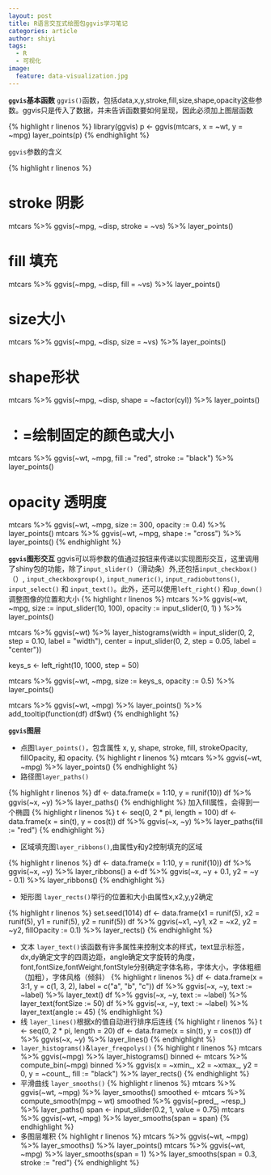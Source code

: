 ```yaml
---
layout: post
title: R语言交互式绘图包ggvis学习笔记
categories: article
author: shiyi
tags:
  - R
  - 可视化
image:
  feature: data-visualization.jpg
---
```


**`ggvis`基本函数**
`ggvis()`函数，包括data,x,y,stroke,fill,size,shape,opacity这些参数。ggvis只是传入了数据，并未告诉函数要如何呈现，因此必须加上图层函数

{% highlight r linenos %}
library(ggvis)
p <- ggvis(mtcars, x = ~wt, y = ~mpg)
layer_points(p)
{% endhighlight %}

`ggvis`参数的含义

{% highlight r linenos %}

# stroke 阴影
mtcars %>% ggvis(~mpg, ~disp, stroke = ~vs) %>% layer_points()
# fill 填充
mtcars %>% ggvis(~mpg, ~disp, fill = ~vs) %>% layer_points()
# size大小
mtcars %>% ggvis(~mpg, ~disp, size = ~vs) %>% layer_points()
# shape形状
mtcars %>% ggvis(~mpg, ~disp, shape = ~factor(cyl)) %>% layer_points()
# ：=绘制固定的颜色或大小
mtcars %>% ggvis(~wt, ~mpg, fill := "red", stroke := "black") %>% layer_points()
# opacity 透明度
mtcars %>% ggvis(~wt, ~mpg, size := 300, opacity := 0.4) %>% layer_points()
mtcars %>% ggvis(~wt, ~mpg, shape := "cross") %>% layer_points()
{% endhighlight %}

**`ggvis`图形交互**
ggvis可以将参数的值通过按钮来传递以实现图形交互，这里调用了shiny包的功能，除了`input_slider()`（滑动条）外,还包括`input_checkbox()`（）, `input_checkboxgroup()`, `input_numeric()`, `input_radiobuttons()`, `input_select()` 和 `input_text()`。此外，还可以使用`left_right()` 和`up_down()`调整图像的位置和大小
{% highlight r linenos %}
mtcars %>% ggvis(~wt, ~mpg, size := input_slider(10, 100), opacity := input_slider(0, 1) ) %>% layer_points()

mtcars %>% ggvis(~wt) %>% layer_histograms(width = input_slider(0, 2, step = 0.10, label = "width"), center = input_slider(0, 2, step = 0.05, label = "center"))

keys_s <- left_right(10, 1000, step = 50)

mtcars %>% ggvis(~wt, ~mpg, size := keys_s, opacity := 0.5) %>% layer_points()

mtcars %>% ggvis(~wt, ~mpg) %>% layer_points() %>% add_tooltip(function(df) df$wt)
{% endhighlight %}

**`ggvis`图层**

-   点图`layer_points()`，包含属性 x, y, shape, stroke, fill, strokeOpacity, fillOpacity, 和 opacity.
{% highlight r linenos %}
mtcars %>% ggvis(~wt, ~mpg) %>% layer_points()
{% endhighlight %}
-   路径图`layer_paths()`

{% highlight r linenos %}
df <- data.frame(x = 1:10, y = runif(10))
df %>% ggvis(~x, ~y) %>% layer_paths()
{% endhighlight %}
加入fill属性，会得到一个椭圆
{% highlight r linenos %}
t <- seq(0, 2 * pi, length = 100)
df <- data.frame(x = sin(t), y = cos(t))
df %>% ggvis(~x, ~y) %>% layer_paths(fill := "red")
{% endhighlight %}

-   区域填充图`layer_ribbons()`,由属性y和y2控制填充的区域

{% highlight r linenos %}
df <- data.frame(x = 1:10, y = runif(10))
df %>% ggvis(~x, ~y) %>% layer_ribbons()
 a <-df %>% ggvis(~x, ~y + 0.1, y2 = ~y - 0.1) %>% layer_ribbons()
{% endhighlight %}
-   矩形图 `layer_rects()`举行的位置和大小由属性x,x2,y,y2确定

{% highlight r linenos %}
set.seed(1014)
df \<- data.frame(x1 = runif(5), x2 = runif(5), y1 = runif(5), y2 = runif(5))
df %>% ggvis(~x1, ~y1, x2 = ~x2, y2 = ~y2, fillOpacity := 0.1) %>% layer_rects()
{% endhighlight %}
-   文本 `layer_text()`该函数有许多属性来控制文本的样式，text显示标签，dx,dy确定文字的四周边距，angle确定文字旋转的角度，font,fontSize,fontWeight,fontStyle分别确定字体名称，字体大小，字体粗细（加粗），字体风格（倾斜） {% highlight r linenos %} df \<- data.frame(x = 3:1, y = c(1, 3, 2), label = c("a", "b", "c")) df %>% ggvis(~x, ~y, text := ~label) %>% layer_text() df %>% ggvis(~x, ~y, text := ~label) %>% layer_text(fontSize := 50) df %>% ggvis(~x, ~y, text := ~label) %>% layer_text(angle := 45) {% endhighlight %}
-   线 `layer_lines()`根据x的值自动进行排序后连线 {% highlight r linenos %} t \<- seq(0, 2 \* pi, length = 20) df \<- data.frame(x = sin(t), y = cos(t)) df %>% ggvis(~x, ~y) %>% layer_lines() {% endhighlight %}
-   `layer_histograms()`&`layer_freqpolys()` {% highlight r linenos %} mtcars %>% ggvis(~mpg) %>% layer_histograms() binned \<- mtcars %>% compute_bin(~mpg) binned %>% ggvis(x = ~xmin_, x2 = ~xmax_, y2 = 0, y = ~count_, fill := "black") %>% layer_rects() {% endhighlight %}
-   平滑曲线 `layer_smooths()` {% highlight r linenos %} mtcars %>% ggvis(~wt, ~mpg) %>% layer_smooths() smoothed \<- mtcars %>% compute_smooth(mpg ~ wt) smoothed %>% ggvis(~pred_, ~resp\_) %>% layer_paths() span \<- input_slider(0.2, 1, value = 0.75) mtcars %>% ggvis(~wt, ~mpg) %>% layer_smooths(span = span) {% endhighlight %}
-   多图层堆积 {% highlight r linenos %} mtcars %>% ggvis(~wt, ~mpg) %>% layer_smooths() %>% layer_points() mtcars %>% ggvis(~wt, ~mpg) %>% layer_smooths(span = 1) %>% layer_smooths(span = 0.3, stroke := "red") {% endhighlight %}
